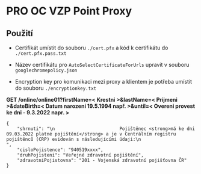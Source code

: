 # PRO OC VZP Point Proxy

## Použití

- Certifikát umístit do souboru `./cert.pfx` a kód k certifikátu do `./cert.pfx.pass.txt`

- Název certifikátu pro `AutoSelectCertificateForUrls` upravit v souboru `googlechromepolicy.json`

- Encryption key pro komunikaci mezi proxy a klientem je potřeba umístit do souboru `./encryptionkey.txt`

**GET <serverUrl>/online/online01?firstName=< Krestni >&lastName=< Prijmeni >&dateBirth=< Datum narození 19.5.1994 např. >&until=< Overeni provest ke dni - 9.3.2022 napr. >**

```
{
    "shrnuti": "\n                        Pojištěnec <strong>má ke dni 09.03.2022 platné pojištění</strong> a je v Centrálním registru pojištěnců (CRP) evidován s následujícími údaji:\n                    ",
    "cisloPojistence": "940519xxxx",
    "druhPojisteni": "Veřejné zdravotní pojištění",
    "zdravotniPojistovna": "201 - Vojenská zdravotní pojišťovna ČR"
}
```
